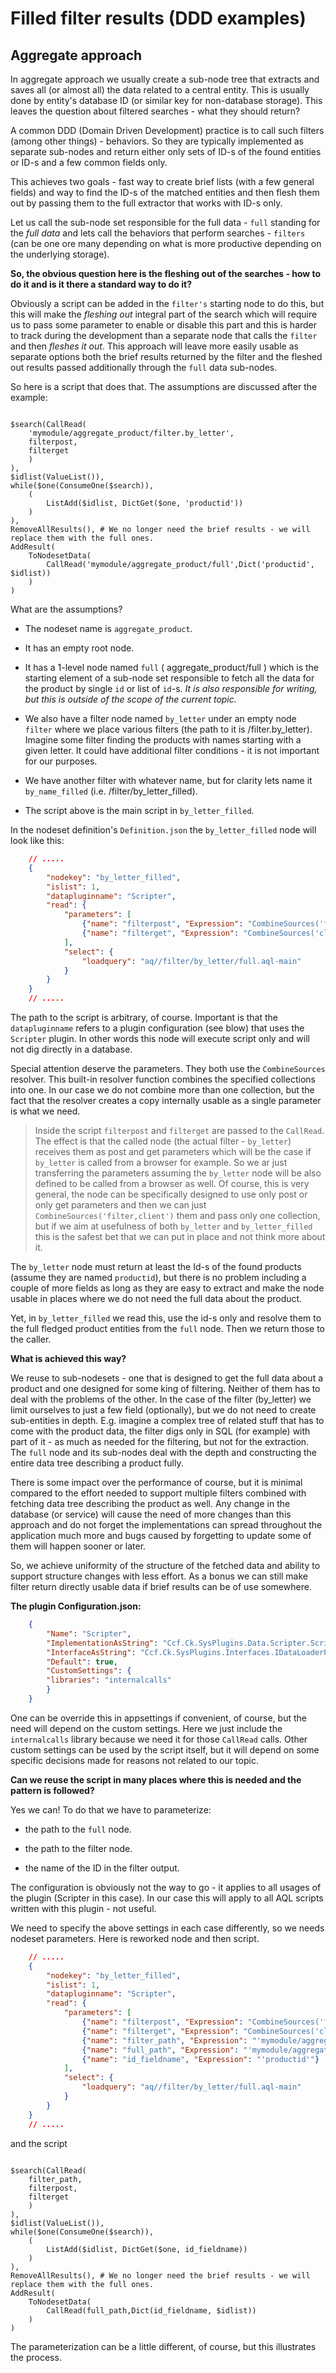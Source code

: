 # Filled filter results (DDD examples)

## Aggregate approach

In aggregate approach we usually create a sub-node tree that extracts and saves all (or almost all) the data related to a central entity. This is usually done by entity's database ID (or similar key for non-database storage). This leaves the question about filtered searches - what they should return?

A common DDD (Domain Driven Development) practice is to call such filters (among other things) - behaviors. So they are typically implemented as separate sub-nodes and return either only sets of ID-s of the found entities or ID-s and a few common fields only. 

This achieves two goals - fast way to create brief lists (with a few general fields) and way to find the ID-s of the matched entities and then flesh them out by passing them to the full extractor that works with ID-s only. 

Let us call  the sub-node set responsible for the full data - `full` standing for the _full data_ and lets call the behaviors that perform searches - `filters` (can be one ore many depending on what is more productive depending on the underlying storage).

**So, the obvious question here is the fleshing out of the searches - how to do it and is it there a standard way to do it?**

Obviously a script can be added in the `filter's` starting node to do this, but this will make the _fleshing out_ integral part of the search which will require us to pass some parameter to enable or disable this part and this is harder to track during the development than a separate node that calls the `filter` and then _fleshes it out_. This approach will leave more easily usable as separate options both the brief results returned by the filter and the fleshed out results passed additionally through the `full` data sub-nodes.

So here is a script that does that. The assumptions are discussed after the example:

```AQL

$search(CallRead(
    'mymodule/aggregate_product/filter.by_letter',
    filterpost,
    filterget
    )
),
$idlist(ValueList()),
while($one(ConsumeOne($search)),
    (
        ListAdd($idlist, DictGet($one, 'productid'))
    )
),
RemoveAllResults(), # We no longer need the brief results - we will replace them with the full ones.
AddResult(
    ToNodesetData(
        CallRead('mymodule/aggregate_product/full',Dict('productid', $idlist))  
    )
)

```

What are the assumptions?

- The nodeset name is `aggregate_product`.

- It has an empty root node.

- It has a 1-level node named `full` ( aggregate_product/full ) which is the starting element of a sub-node set responsible to fetch all the data for the product by single `id` or list of `id`-s. _It is also responsible for writing, but this is outside of the scope of the current topic._

- We also have a filter node named `by_letter` under an empty node `filter` where we place various filters (the path to it is /filter.by_letter). Imagine some filter finding the products with names starting with a given letter. It could have additional filter conditions - it is not important for our purposes.

- We have another filter with whatever name, but for clarity lets name it `by_name_filled` (i.e. /filter/by_letter_filled).

- The script above is the main script in `by_letter_filled`.

In the nodeset definition's `Definition.json` the `by_letter_filled` node will look like this:

```JSON
    // .....
    {
        "nodekey": "by_letter_filled", 
        "islist": 1,
        "datapluginname": "Scripter",
        "read": {
            "parameters": [
                {"name": "filterpost", "Expression": "CombineSources('filter')"},
                {"name": "filterget", "Expression": "CombineSources('client')"}
            ],
            "select": {
                "loadquery": "aq//filter/by_letter/full.aql-main"
            }
        }                           
    } 
    // .....
```

The path to the script is arbitrary, of course. Important is that the `datapluginname` refers to a plugin configuration (see blow) that uses the `Scripter` plugin. In other words this node will execute script only and will not dig directly in a database.

Special attention deserve the parameters. They both use the `CombineSources` resolver. This built-in resolver function combines the specified collections into one. In our case we do not combine more than one collection, but the fact that the resolver creates a copy internally usable as a single parameter is what we need.

> Inside the script `filterpost` and `filterget` are passed to the `CallRead`. The effect is that the called node (the actual filter - `by_letter`) receives them as post and get parameters which will be the case if `by_letter` is called from a browser for example. So we ar just transferring the parameters assuming the `by_letter` node will be also defined to be called from a browser as well. Of course, this is very general, the node can be specifically designed to use only post or only get parameters and then we can just `CombineSources('filter,client')` them and pass only one collection, but if we aim at usefulness of both `by_letter` and `by_letter_filled` this is the safest bet that we can put in place and not think more about it.

The `by_letter` node must return at least the Id-s of the found products (assume they are named `productid`), but there is no problem including a couple of more fields as long as they are easy to extract and make the node usable in places where we do not need the full data about the product.

Yet, in `by_letter_filled` we read this, use the id-s only and resolve them to the full fledged product entities from the `full` node. Then we return those to the caller.

**What is achieved this way?**

We reuse to sub-nodesets - one that is designed to get the full data about a product and one designed for some king of filtering. Neither of them has to deal with the problems of the other. In the case of the filter (by_letter) we limit ourselves to just a few field (optionally), but we do not need to create sub-entities in depth. E.g. imagine a complex tree of related stuff that has to come with the product data, the filter digs only in SQL (for example) with part of it - as much as needed for the filtering, but not for the extraction. The `full` node and its sub-nodes deal with the depth and constructing the entire data tree describing a product fully.

There is some impact over the performance of course, but it is minimal compared to the effort needed to support multiple filters combined with fetching data tree describing the product as well. Any change in the database (or service) will cause the need of more changes than this approach and do not forget the implementations can spread throughout the application much more and bugs caused by forgetting to update some of them will happen sooner or later.

So, we achieve uniformity of the structure of the fetched data and ability to support structure changes with less effort. As a bonus we can still make filter return directly usable data if brief results can be of use somewhere.

**The plugin Configuration.json:**

```JSON
    {
        "Name": "Scripter",
        "ImplementationAsString": "Ccf.Ck.SysPlugins.Data.Scripter.ScripterImp, Ccf.Ck.SysPlugins.Data.Scripter",
        "InterfaceAsString": "Ccf.Ck.SysPlugins.Interfaces.IDataLoaderPlugin, Ccf.Ck.SysPlugins.Interfaces",
        "Default": true,
        "CustomSettings": {
        "libraries": "internalcalls"
        }
    }

```

One can be override this in appsettings if convenient, of course, but the need will depend on the custom settings. Here we just include the `internalcalls` library because we need it for those `CallRead` calls. Other custom settings can be used by the script itself, but it will depend on some specific decisions made for reasons not related to our topic.

**Can we reuse the script in many places where this is needed and the pattern is followed?**

Yes we can! To do that we have to parameterize:

- the path to the `full` node. 

- the path to the filter node. 

- the name of the ID in the filter output.

The configuration is obviously not the way to go - it applies to all usages of the plugin (Scripter in this case). In our case this will apply to all AQL scripts written with this plugin - not useful.

We need to specify the above settings in each case differently, so we needs nodeset parameters. Here is reworked node and then script.


```JSON
    // .....
    {
        "nodekey": "by_letter_filled", 
        "islist": 1,
        "datapluginname": "Scripter",
        "read": {
            "parameters": [
                {"name": "filterpost", "Expression": "CombineSources('filter')"},
                {"name": "filterget", "Expression": "CombineSources('client')"},
                {"name": "filter_path", "Expression": "'mymodule/aggregate_product/filter.by_letter'"},
                {"name": "full_path", "Expression": "'mymodule/aggregate_product/full'"},
                {"name": "id_fieldname", "Expression": "'productid'"}
            ],
            "select": {
                "loadquery": "aq//filter/by_letter/full.aql-main"
            }
        }                           
    } 
    // .....
```

and the script

```AQL

$search(CallRead(
    filter_path,
    filterpost,
    filterget
    )
),
$idlist(ValueList()),
while($one(ConsumeOne($search)),
    (
        ListAdd($idlist, DictGet($one, id_fieldname))
    )
),
RemoveAllResults(), # We no longer need the brief results - we will replace them with the full ones.
AddResult(
    ToNodesetData(
        CallRead(full_path,Dict(id_fieldname, $idlist))  
    )
)

```

The parameterization can be a little different, of course, but this illustrates the process.